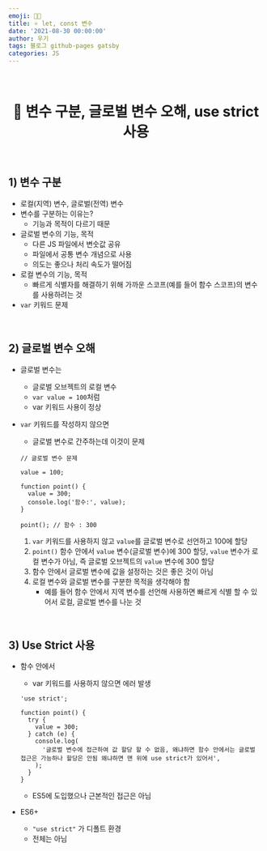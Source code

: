 ```yaml
---
emoji: 👨‍💻
title: ⭐️ let, const 변수
date: '2021-08-30 00:00:00'
author: 우기
tags: 블로그 github-pages gatsby
categories: JS
---
```


<br>

<h1 align="center">
  👋 변수 구분, 글로벌 변수 오해, use strict 사용
</h1>

<br>

## 1) 변수 구분

- 로컬(지역) 변수, 글로벌(전역) 변수
- 변수를 구분하는 이유는?
  - 기능과 목적이 다르기 때문
- 글로벌 변수의 기능, 목적
  - 다른 JS 파일에서 변숫값 공유
  - 파일에서 공통 변수 개념으로 사용
  - 의도는 좋으나 처리 속도가 떨어짐
- 로컬 변수의 기능, 목적
  - 빠르게 식별자를 해결하기 위해 가까운 스코프(예를 들어 함수 스코프)의 변수를 사용하려는 것
- `var` 키워드 문제

<br>

## 2) 글로벌 변수 오해

- 글로벌 변수는
  - 글로벌 오브젝트의 로컬 변수
  - `var value = 100`처럼
  - var 키워드 사용이 정상
- `var` 키워드를 작성하지 않으면

  - 글로벌 변수로 간주하는데 이것이 문제

  ```tsx
  // 글로벌 변수 문제

  value = 100;

  function point() {
    value = 300;
    console.log('함수:', value);
  }

  point(); // 함수 : 300
  ```

  1. `var` 키워드를 사용하지 않고 `value`를 글로벌 변수로 선언하고 100에 할당
  2. `point()` 함수 안에서 `value` 변수(글로벌 변수)에 300 할당, `value` 변수가 로컬 변수가 아님, 즉 글로벌 오브젝트의 `value` 변수에 300 할당
  3. 함수 안에서 글로벌 변수에 값을 설정하는 것은 좋은 것이 아님
  4. 로컬 변수와 글로벌 변수를 구분한 목적을 생각해야 함
     - 예를 들어 함수 안에서 지역 변수를 선언해 사용하면 빠르게 식별 할 수 있어서 로컬, 글로벌 변수를 나눈 것

<br>

## 3) Use Strict 사용

- 함수 안에서

  - var 키워드를 사용하지 않으면 에러 발생

  ```tsx
  'use strict';

  function point() {
    try {
      value = 300;
    } catch (e) {
      console.log(
        '글로벌 변수에 접근하여 값 할당 할 수 없음, 왜냐하면 함수 안에서는 글로벌 접근은 가능하나 할당은 안됨 왜냐하면 맨 위에 use strict가 있어서',
      );
    }
  }
  ```

  - ES5에 도입했으나 근본적인 접근은 아님

- ES6+

  - `"use strict"` 가 디폴트 환경
  - 전체는 아님

```toc

```
